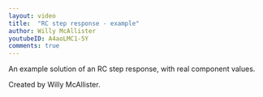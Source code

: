 ```yaml
---
layout: video
title:  "RC step response - example"
author: Willy McAllister
youtubeID: A4aoLMC1-5Y
comments: true
--- 
```


An example solution of an RC step response, with real component values.

Created by Willy McAllister.